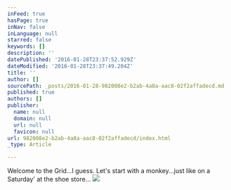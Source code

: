 ```yaml
---
inFeed: true
hasPage: true
inNav: false
inLanguage: null
starred: false
keywords: []
description: ''
datePublished: '2016-01-28T23:37:52.929Z'
dateModified: '2016-01-28T23:37:49.204Z'
title: ''
author: []
sourcePath: _posts/2016-01-28-982008e2-b2ab-4a8a-aac8-02f2affadecd.md
published: true
authors: []
publisher:
  name: null
  domain: null
  url: null
  favicon: null
url: 982008e2-b2ab-4a8a-aac8-02f2affadecd/index.html
_type: Article

---
```

Welcome to the Grid...I guess.  Let's start with a monkey...just like on a Saturday' at the shoe store...
![](https://the-grid-user-content.s3-us-west-2.amazonaws.com/cc560afe-d82c-44d3-bb3c-f1552b454328.jpg)